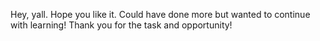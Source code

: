 Hey, yall. Hope you like it. Could have done more but wanted to continue with learning! Thank you for the task and opportunity!
